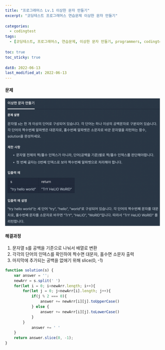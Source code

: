 ```yaml
---
title: "프로그래머스 Lv.1 이상한 문자 만들기"
excerpt: "코딩테스트 프로그래머스 연습문제 이상한 문자 만들기"

categories:
  - codingtest
tags:
  - [코딩테스트, 프로그래머스, 연습문제, 이상한 문자 만들기, programmers, codingtest, 코딩테스트 연습]

toc: true
toc_sticky: true
 
dat8: 2022-06-13
last_modified_at: 2022-06-13
---
```


#### 문제
![29](/assets/images/29.png)

#### 해결과정
1. 문자열 s를 공백을 기준으로 나눠서 배열로 변환
2. 각각의 단어의 인덱스를 확인하여 짝수면 대문자, 홀수면 소문자 출력
3. 마지막에 추가되는 공백을 없애기 위해 slice(0, -1)

```javascript
function solution(s) {
    var answer = '';
    newArr = s.split(' ')
    for(let i = 0; i<newArr.length; i++){
        for(let j = 0; j<newArr[i].length; j++){
            if(j % 2 === 0){
                answer += newArr[i][j].toUpperCase()
            } else {
                answer += newArr[i][j].toLowerCase()
            }
        }
            answer += ' '
    }
    return answer.slice(0, -1);
}
```